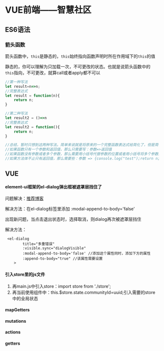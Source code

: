 # VUE前端——智慧社区

## ES6语法

### 箭头函数

箭头函数中，`this`是静态的，`this`始终指向函数声明时所在作用域下的`this`的值

静态的，你可以理解为只加载一次，不可更改的状态。也就是说箭头函数中的`this`指向，不可更改，就算call或者apply都不可以

```js
//第一种写法
let result=n=>n;
//完整表达式
let result = function(n){
    return n;
}

//第二种写法
let result2 = ()=>n
//完整表达式
let result2 = function(){
    return n;
}

//总结，暂时只想到这两种写法。简单来说就是将原来的一个完整函数表达式给简化了，但是简化过头，初学者可能比较懵，比如我。简化后的表达式，即：参数=>方法体
//如果函数只有一个参数和返回值，那么只需要写：参数=>返回值
//如果函数没有参数或者多个参数，那么需要用小括号代替参数的位置或者用小括号将多个参数囊括起来：()=>返回值
//如果方法体不止只有返回值，那么需要些：参数 => {console.log("test");return n;}
```



## VUE

#### element-ui框架的el-dialog弹出框被遮罩层挡住了

问题解决：[推荐博客](https://blog.csdn.net/Mr_JavaScript/article/details/80888681)

解决方法：在el-dialog标签里添加 :modal-append-to-body='false'

出现新问题，当点击退出状态时，选择取消，则dialog再次被遮罩层挡住

解决方法：

```vue
 <el-dialog
        title="多重错误"
        :visible.sync="dialogVisible"
        :modal-append-to-body='false' //添加这个属性同时，添加下方的属性
        :append-to-body="true" //该属性需要设置
    >
```

#### 引入store里的js文件

1. 再main.js中引入store：import store from './store';
2. 再当前使用组件中：this.$store.state.communityId=uuid;引入需要的store中的全局状态

#### mapGetters

#### mutations

#### actions

#### getters



